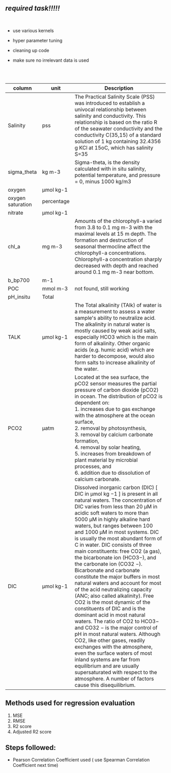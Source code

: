 ## <i>required task!!!!!</i>
<br>

- use various kernels

- hyper parameter tuning

- cleaning up code

- make sure no irrelevant data is used




<br><br>


| column | unit | Description |
|--------|------|----|
| Salinity | pss | The Practical Salinity Scale (PSS) was introduced to establish a univocal relationship between salinity and conductivity. This relationship is based on the ratio R of the seawater conductivity and the conductivity C(35,15) of a standard solution of 1 kg containing 32.4356 g KCl at 15oC, which has salinity S=35 |
| sigma_theta |kg m-3 | Sigma-theta, is the density calculated with in situ salinity, potential temperature, and pressure = 0, minus 1000 kg/m3 |
| oxygen | µmol kg-1 | 
| oxygen saturation | percentage |
| nitrate | µmol kg-1 |
| chl_a | mg m-3 | Amounts of the chlorophyll-a varied from 3.8 to 0.1 mg m-3 with the maximal levels at 15 m depth. The formation and destruction of seasonal thermocline affect the chlorophyll-a concentrations. Chlorophyll-a concentration sharply decreased with depth and reached around 0.1 mg m-3 near bottom. |
| b_bp700 | m-1 |
| POC | mmol m-3 | not found, still working |
| pH_insitu | Total |
| TALK | µmol kg-1 | The Total alkalinity (TAlk) of water is a measurement to assess a water sample's ability to neutralize acid. The alkalinity in natural water is mostly caused by weak acid salts, especially HCO3 which is the main form of alkalinity. Other organic acids (e.g. humic acid) which are harder to decompose, would also form salts to increase alkalinity of the water.|
| PCO2 | µatm | Located at the sea surface, the pCO2 sensor measures the partial pressure of carbon dioxide (pCO2) in ocean. The distribution of pCO2 is dependent on: <br> 1. increases due to gas exchange with the atmosphere at the ocean surface, <br> 2. removal by photosynthesis, <br> 3. removal by calcium carbonate formation, <br> 4. removal by solar heating, <br> 5. increases from breakdown of plant material by microbial processes, and <br> 6. addition due to dissolution of calcium carbonate. |
| DIC | µmol kg-1 | Dissolved inorganic carbon (DIC) [ DIC in µmol kg −1 ] is present in all natural waters. The concentration of DIC varies from less than 20 μM in acidic soft waters to more than 5000 μM in highly alkaline hard waters, but ranges between 100 and 1000 μM in most systems. DIC is usually the most abundant form of C in water. DIC consists of three main constituents: free CO2 (a gas), the bicarbonate ion (HCO3−), and the carbonate ion (CO32 −). Bicarbonate and carbonate constitute the major buffers in most natural waters and account for most of the acid neutralizing capacity (ANC; also called alkalinity). Free CO2 is the most dynamic of the constituents of DIC and is the dominant acid in most natural waters. The ratio of CO2 to HCO3− and CO32 − is the major control of pH in most natural waters. Although CO2, like other gases, readily exchanges with the atmosphere, even the surface waters of most inland systems are far from equilibrium and are usually supersaturated with respect to the atmosphere. A number of factors cause this disequilibrium. |





## Methods used for regression evaluation


1. MSE
2. RMSE
3. R2 score
4. Adjusted R2 score


## Steps followed:

- Pearson Correlation Coefficient used ( use Spearman Correlation Coefficient next time)

